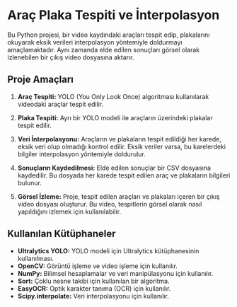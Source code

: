 
# Araç Plaka Tespiti ve İnterpolasyon

Bu Python projesi, bir video kaydındaki araçları tespit edip, plakalarını okuyarak eksik verileri interpolasyon yöntemiyle doldurmayı amaçlamaktadır. Aynı zamanda elde edilen sonuçları görsel olarak izlenebilen bir çıkış video dosyasına aktarır.

## Proje Amaçları

1. **Araç Tespiti:** YOLO (You Only Look Once) algoritması kullanılarak videodaki araçlar tespit edilir.

2. **Plaka Tespiti:** Ayrı bir YOLO modeli ile araçların üzerindeki plakalar tespit edilir.

3. **Veri İnterpolasyonu:** Araçların ve plakaların tespit edildiği her karede, eksik veri olup olmadığı kontrol edilir. Eksik veriler varsa, bu karelerdeki bilgiler interpolasyon yöntemiyle doldurulur.

4. **Sonuçların Kaydedilmesi:** Elde edilen sonuçlar bir CSV dosyasına kaydedilir. Bu dosyada her karede tespit edilen araç ve plakaların bilgileri bulunur.

5. **Görsel İzleme:** Proje, tespit edilen araçları ve plakaları içeren bir çıkış video dosyası oluşturur. Bu video, tespitlerin görsel olarak nasıl yapıldığını izlemek için kullanılabilir.

## Kullanılan Kütüphaneler

- **Ultralytics YOLO:** YOLO modeli için Ultralytics kütüphanesinin kullanılması.
- **OpenCV:** Görüntü işleme ve video işleme için kullanılır.
- **NumPy:** Bilimsel hesaplamalar ve veri manipülasyonu için kullanılır.
- **Sort:** Çoklu nesne takibi için kullanılan bir algoritma.
- **EasyOCR:** Optik karakter tanıma (OCR) için kullanılır.
- **Scipy.interpolate:** Veri interpolasyonu için kullanılır.

